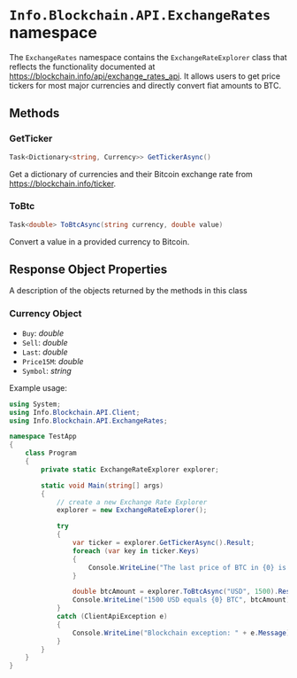 # `Info.Blockchain.API.ExchangeRates` namespace

The `ExchangeRates` namespace contains the `ExchangeRateExplorer` class that reflects the functionality documented at https://blockchain.info/api/exchange_rates_api. It allows users to get price tickers for most major currencies and directly convert fiat amounts to BTC.

## Methods

### GetTicker

```csharp
Task<Dictionary<string, Currency>> GetTickerAsync()
```

   Get a dictionary of currencies and their Bitcoin exchange rate from https://blockchain.info/ticker.

### ToBtc

```csharp
Task<double> ToBtcAsync(string currency, double value)
```

   Convert a value in a provided currency to Bitcoin.

## Response Object Properties

A description of the objects returned by the methods in this class

### Currency Object

* `Buy`: *double*
* `Sell`: *double*
* `Last`: *double*
* `Price15M`: *double*
* `Symbol`: *string*



Example usage:

```csharp
using System;
using Info.Blockchain.API.Client;
using Info.Blockchain.API.ExchangeRates;

namespace TestApp
{
    class Program
    {
        private static ExchangeRateExplorer explorer;

        static void Main(string[] args)
        {
            // create a new Exchange Rate Explorer
            explorer = new ExchangeRateExplorer();

            try
            {
                var ticker = explorer.GetTickerAsync().Result;
                foreach (var key in ticker.Keys)
                {
                    Console.WriteLine("The last price of BTC in {0} is {1}", key, ticker[key].Last);
                }

                double btcAmount = explorer.ToBtcAsync("USD", 1500).Result;
                Console.WriteLine("1500 USD equals {0} BTC", btcAmount);
            }
            catch (ClientApiException e)
            {
                Console.WriteLine("Blockchain exception: " + e.Message);
            }
        }
    }
}
```
